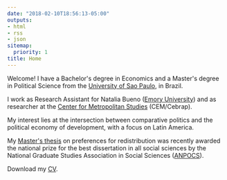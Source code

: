 ```yaml
---
date: "2018-02-10T18:56:13-05:00"
outputs:
- html
- rss
- json
sitemap:
  priority: 1
title: Home
---
```


Welcome! I have a Bachelor's degree in Economics and a Master's degree in Political Science from the [University of Sao Paulo](https://www5.usp.br/), in Brazil.

I work as Research Assistant for Natalia Bueno ([Emory University](http://polisci.emory.edu/home/)) and as researcher at the [Center for Metropolitan Studies](https://centrodametropole.fflch.usp.br/en) (CEM/Cebrap).

My interest lies at the intersection between comparative politics and the political economy of development, with a focus on Latin America.

My [Master's thesis](https://t.co/8K15s8QISA) on preferences for redistribution was recently awarded the national prize for the best dissertation in all social sciences by the National Graduate Studies Association in Social Sciences ([ANPOCS](https://www.anpocs.com/)).

Download my [CV](CV_RodrigoMahlmeister.pdf).

